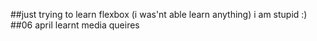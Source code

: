 ##just trying to learn flexbox (i was'nt able learn anything)
i am stupid :)
##06 april learnt media queires

